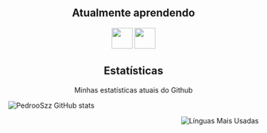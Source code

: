 <!--- 
<h2 align="center">Projects</h2>
<p align="center">My most outstanding projectss so far.</p>

| <a href="https://cyber-lounge.net" target="_blank">**Cyber Lounge**</a> | <a href="https://minebet.net" target="_blank">**Minebet Network**</a> 
| :---: | :---: |
| <img align='center' src='https://i.imgur.com/HKOcCTz.png' width="150px" height='100px'> | <img align='center' src='https://i.imgur.com/Y6T9twR.png' width="150px" height='150px'>
| <a href="https://cyber-lounge.net" target="_blank">`https://cyber-lounge.net`</a> | <a href="https://minebet.net" target="_blank">`https://minebet.net`</a>
-->

<h2 align="center">Atualmente aprendendo</h2>

<p align="center">
  <img src="![image](https://user-images.githubusercontent.com/78325464/211169425-3f4ca8e9-4fe9-46c9-a849-c636b99aef31.png)" height='42px'/>
  <img src="https://cdn.discordapp.com/attachments/874116193861115916/887168275761479680/kisspng-node-js-javascript-website-development-express-js-weekly-2-5b7c78fc5a3e87.971757701534884092.png" height='42px'/>
</p>

<h2 align="center">Estatísticas</h2>
<p align="center">Minhas estatísticas atuais do Github</p>
<p align="center">
</p>

![PedrooSzz GitHub stats](https://github-readme-stats.vercel.app/api?username=Pedroo&show_icons=true&theme=radical)

<p align="center">
<img style="float: right;" alt="Línguas Mais Usadas" src="https://github-readme-stats.vercel.app/api/top-langs/?username=Flairings&layout=compact&hide_border=true&theme=dark" />
